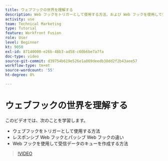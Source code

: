 ```yaml
---
title: ウェブフックの世界を理解する
description: Web フックをトリガーとして使用する方法、および Web フックを使用して受信データのキューを作成する方法について、 [!DNL Adobe Workfront Fusion].
activity: use
team: Technical Marketing
type: Tutorial
feature: Workfront Fusion
role: User
level: Beginner
kt: 9050
exl-id: 87140000-e26b-48b3-ad58-c60b6be7a7fa
doc-type: video
source-git-commit: d39754b619e526e1a869deedb38dd2f2b43aee57
workflow-type: tm+mt
source-wordcount: '55'
ht-degree: 0%

---
```


# ウェブフックの世界を理解する

このビデオでは、次のことを学習します。

* ウェブフックをトリガーとして使用する方法
* レスポンシブ Web フックとパッシブ Web フックの違い
* Web フックを使用して受信データのキューを作成する方法

>[!VIDEO](https://video.tv.adobe.com/v/335291/?quality=12)
